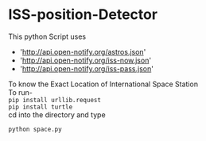 # ISS-position-Detector
This python Script uses  
* 'http://api.open-notify.org/astros.json'
* 'http://api.open-notify.org/iss-now.json'
* 'http://api.open-notify.org/iss-pass.json'

To know the Exact Location of International Space Station  
To run-  
`pip install urllib.request`  
`pip install turtle`  
cd into the directory and type 
``` bash
python space.py
```
